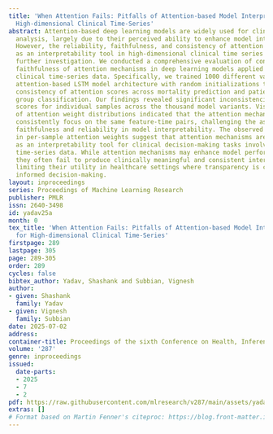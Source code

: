 ```yaml
---
title: 'When Attention Fails: Pitfalls of Attention-based Model Interpretability for
  High-dimensional Clinical Time-Series'
abstract: Attention-based deep learning models are widely used for clinical time-series
  analysis, largely due to their perceived ability to enhance model interpretability.
  However, the reliability, faithfulness, and consistency of attention mechanisms
  as an interpretability tool in high-dimensional clinical time series data require
  further investigation. We conducted a comprehensive evaluation of consistency and
  faithfulness of attention mechanisms in deep learning models applied to high-dimensional
  clinical time-series data. Specifically, we trained 1000 different variants of an
  attention-based LSTM model architecture with random initializations to analyze the
  consistency of attention scores across mortality prediction and patient severity
  group classification. Our findings revealed significant inconsistencies in attention
  scores for individual samples across the thousand model variants. Visual inspection
  of attention weight distributions indicated that the attention mechanism did not
  consistently focus on the same feature-time pairs, challenging the assumption of
  faithfulness and reliability in model interpretability. The observed inconsistencies
  in per-sample attention weights suggest that attention mechanisms are unreliable
  as an interpretability tool for clinical decision-making tasks involving high-dimensional
  time-series data. While attention mechanisms may enhance model performance metrics,
  they often fail to produce clinically meaningful and consistent interpretations,
  limiting their utility in healthcare settings where transparency is critical for
  informed decision-making.
layout: inproceedings
series: Proceedings of Machine Learning Research
publisher: PMLR
issn: 2640-3498
id: yadav25a
month: 0
tex_title: 'When Attention Fails: Pitfalls of Attention-based Model Interpretability
  for High-dimensional Clinical Time-Series'
firstpage: 289
lastpage: 305
page: 289-305
order: 289
cycles: false
bibtex_author: Yadav, Shashank and Subbian, Vignesh
author:
- given: Shashank
  family: Yadav
- given: Vignesh
  family: Subbian
date: 2025-07-02
address:
container-title: Proceedings of the sixth Conference on Health, Inference, and Learning
volume: '287'
genre: inproceedings
issued:
  date-parts:
  - 2025
  - 7
  - 2
pdf: https://raw.githubusercontent.com/mlresearch/v287/main/assets/yadav25a/yadav25a.pdf
extras: []
# Format based on Martin Fenner's citeproc: https://blog.front-matter.io/posts/citeproc-yaml-for-bibliographies/
---
```

